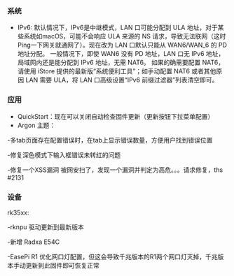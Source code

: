 ### 系统
* IPv6: 默认情况下，IPv6是中继模式，LAN 口可能分配到 ULA 地址，对于某些系统如macOS，可能不会响应 ULA 来源的 NS 请求，导致无法联网（这时Ping一下网关就通网了）。现在改为 LAN 口默认只能从 WAN6/WAN_6 的 PD 地址分配。
一般情况下，即使 WAN6 没有 PD 地址，LAN 口无 IPv6 地址，局域网内还是能分配到 IPv6 地址，无需 NAT6。
如果的确需要配置 NAT6，请使用 iStore 提供的最新版“系统便利工具”；如手动配置 NAT6 或者其他原因 LAN 需要 ULA，将 LAN 口高级设置“IPv6 前缀过滤器”列表清空即可。

### 应用
* QuickStart：现在可以关闭自动检查固件更新（更新按钮下拉菜单配置）
* Argon 主题：

-多tab页面存在配置错误时，在tab上显示错误数量，方便用户找到错误位置

-修复深色模式下输入框错误未转红的问题

-修复一个XSS漏洞 被网安扫了，发现一个漏洞并判定为高危。。。请求修复，ths #2131

### 设备
rk35xx:

-rknpu 驱动更新到最新版本

-新增 Radxa E54C

-EasePi R1 优化网口灯配置，但这会导致千兆版本的R1两个网口灯灭掉，千兆版本手动更新到此固件即可恢复正常

